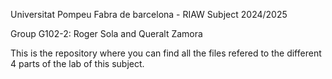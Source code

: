Universitat Pompeu Fabra de barcelona - 
RIAW Subject 2024/2025 


Group G102-2: Roger Sola and Queralt Zamora



This is the repository where you can find all the files refered to the different 4 parts of the lab of this subject.
